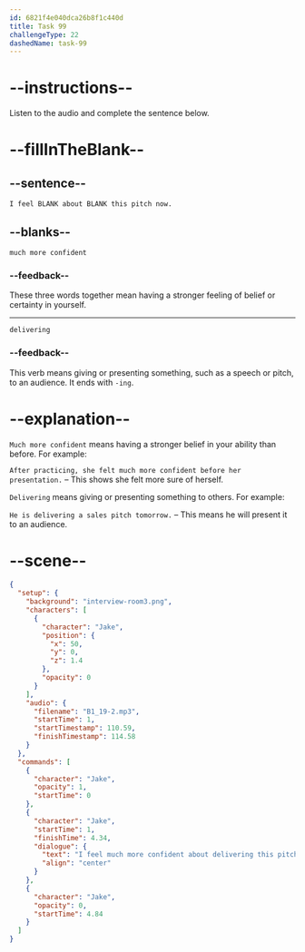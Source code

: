 ```yaml
---
id: 6821f4e040dca26b8f1c440d
title: Task 99
challengeType: 22
dashedName: task-99
---
```


<!-- (Audio) Jake: I feel much more confident about delivering this pitch now. -->

# --instructions--

Listen to the audio and complete the sentence below.

# --fillInTheBlank--

## --sentence--

`I feel BLANK about BLANK this pitch now.`

## --blanks--

`much more confident`

### --feedback--

These three words together mean having a stronger feeling of belief or certainty in yourself.

---

`delivering`

### --feedback--

This verb means giving or presenting something, such as a speech or pitch, to an audience. It ends with `-ing`.

# --explanation--

`Much more confident` means having a stronger belief in your ability than before. For example:

`After practicing, she felt much more confident before her presentation.` – This shows she felt more sure of herself.

`Delivering` means giving or presenting something to others. For example:

`He is delivering a sales pitch tomorrow.` – This means he will present it to an audience.

# --scene--

```json
{
  "setup": {
    "background": "interview-room3.png",
    "characters": [
      {
        "character": "Jake",
        "position": {
          "x": 50,
          "y": 0,
          "z": 1.4
        },
        "opacity": 0
      }
    ],
    "audio": {
      "filename": "B1_19-2.mp3",
      "startTime": 1,
      "startTimestamp": 110.59,
      "finishTimestamp": 114.58
    }
  },
  "commands": [
    {
      "character": "Jake",
      "opacity": 1,
      "startTime": 0
    },
    {
      "character": "Jake",
      "startTime": 1,
      "finishTime": 4.34,
      "dialogue": {
        "text": "I feel much more confident about delivering this pitch now.",
        "align": "center"
      }
    },
    {
      "character": "Jake",
      "opacity": 0,
      "startTime": 4.84
    }
  ]
}
```
